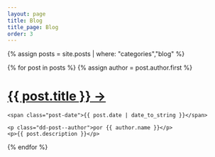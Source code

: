 ```yaml
---
layout: page
title: Blog
title_page: Blog
order: 3
---
```


{% assign posts = site.posts | where: "categories","blog" %}

<div class="posts">
  {% for post in posts %}
  {% assign author = post.author.first %}
  <div class="post">
    <h1 class="post-title">
      <a href="{{ post.url }}">
        {{ post.title }} →
      </a>
    </h1>

    <span class="post-date">{{ post.date | date_to_string }}</span>

    <p class="dd-post--author">por {{ author.name }}</p>
    <p>{{ post.description }}</p>

  </div>
  {% endfor %}
</div>
